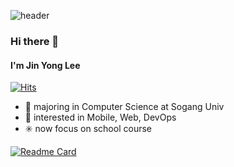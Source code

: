 ![header](https://capsule-render.vercel.app/api?color=gradient&type=waving&height=120&customColorList=3)
### Hi there 👋
#### I'm Jin Yong Lee
[![Hits](https://hits.seeyoufarm.com/api/count/incr/badge.svg?url=https%3A%2F%2Fgithub.com%2Fljy2855&count_bg=%233AD19B&title_bg=%23555555&icon=github.svg&icon_color=%23E7E7E7&title=hits&edge_flat=false)](https://github.com/ljy2855)

 - 📖  majoring in Computer Science at Sogang Univ
 - 🔭  interested in Mobile, Web, DevOps
 - ✳️  now focus on school course

 
[![Readme Card](https://github-readme-stats.vercel.app/api/pin/?username=ljy2855&repo=pintos)](https://github.com/ljy2855/pintos)






